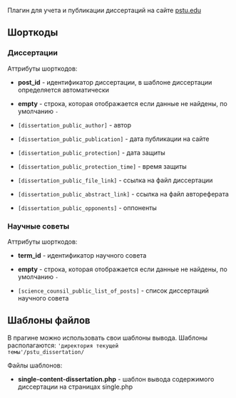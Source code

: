 Плагин для учета и публикации диссертаций на сайте [pstu.edu](https://patu.edu/)



## Шорткоды

### Диссертации

Аттрибуты шорткодов:
- **post_id** - идентификатор диссертации, в шаблоне диссертации определяется автоматически
- **empty** - строка, которая отображается если данные не найдены, по умолчанию `-`

- `[dissertation_public_author]` - автор
- `[dissertation_public_publication]` - дата публикации на сайте
- `[dissertation_public_protection]` - дата защиты
- `[dissertation_public_protection_time]` - время защиты
- `[dissertation_public_file_link]` - ссылка на файл диссертации
- `[dissertation_public_abstract_link]` - ссылка на файл автореферата
- `[dissertation_public_opponents]` - оппоненты

### Научные советы

Аттрибуты шорткодов:
- **term_id** - идентификатор научного совета
- **empty** - строка, которая отображается если данные не найдены, по умолчанию `-`

- `[science_counsil_public_list_of_posts]` - список диссертаций научного совета



## Шаблоны файлов

В прагине можно использовать свои шаблоны вывода. Шаблоны располагаются: <code>'директория текущей темы'/pstu_dissertation/</code>

Файлы шаблонов:

- **single-content-dissertation.php** - шаблон вывода содержимого диссертации на страницах single.php